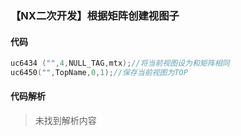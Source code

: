 ### 【NX二次开发】根据矩阵创建视图子

#### 代码

```cpp
uc6434 ("",4,NULL_TAG,mtx);//将当前视图设为和矩阵相同
uc6450("",TopName,0,1);//保存当前视图为TOP
```

#### 代码解析
> 未找到解析内容

